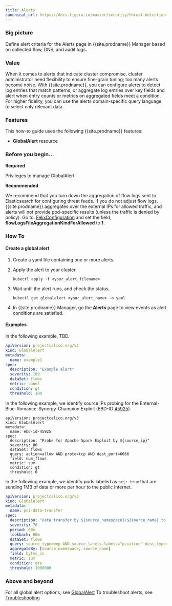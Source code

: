 ```yaml
---
title: Alerts
canonical_url: https://docs.tigera.io/master/security/threat-detection-and-prevention/alerts
---
```


### Big picture

Define alert criteria for the Alerts page in {{site.prodname}} Manager based on collected flow, DNS, and audit logs. 

### Value 

When it comes to alerts that indicate cluster compromise, cluster administrator need flexibility to ensure fine-grain tuning; too many alerts become noise. With {{site.prodname}}, you can configure alerts to detect log entries that match patterns, or aggregate log entries over key fields and alert when entry counts or metrics on aggregated fields meet a condition. For higher fidelity, you can use the alerts domain-specific query language to select only relevant data.

### Features

This how-to guide uses the following {{site.prodname}} features:

- **GlobalAlert** resource

### Before you begin...

**Required**

Privileges to manage GlobalAlert

**Recommended**

We recommend that you turn down the aggregation of flow logs sent to Elasticsearch for configuring threat feeds. If you do not adjust flow logs, {{site.prodname}} aggregates over the external IPs for allowed traffic, and alerts will not provide pod-specific results (unless the traffic is denied by policy). Go to: [FelixConfiguration]({{site.baseurl}}/{{page.version}}/reference/resources/felixconfig) and set the field, **flowLogsFileAggregationKindForAllowed** to **1**.

### How To

#### Create a global alert

1. Create a yaml file containing one or more alerts.
1. Apply the alert to your cluster.

   ```shell
   kubectl apply -f <your_alert_filename>
   ```

1. Wait until the alert runs, and check the status.

   ```shell
   kubectl get globalalert <your_alert_name> -o yaml
   ```
1. In {{site.prodname}} Manager, go the **Alerts** page to view events
as alert conditions are satisfied.

#### Examples

In the following example, TBD.

```yaml
apiVersion: projectcalico.org/v3
kind: GlobalAlert
metadata:
  name: example1
spec:
  description: "Example alert"
  severity: 100
  dataSet: flows
  metric: count
  condition: gt
  threshold: 100
```

In the following example, we identify source IPs probing for the Enternal-Blue-Romance-Synergy-Champion
Exploit (EBD-ID [45925]). 

```
apiVersion: projectcalico.org/v3
kind: GlobalAlert
metadata:
  name: ebd-id-45925
spec:
  description: "Probe for Apache Spark Exploit by ${source_ip}"
  severity: 80
  dataSet: flows
  query: action=allow AND proto=tcp AND dest_port=6066
  field: num_flows
  metric: sum
  condition: gt
  threshold: 0
```

In the following example, we identify pods labeled as `pci: true` that are sending 1MB of data or more
per hour to the public Internet.

```yaml
apiVersion: projectcalico.org/v3
kind: GlobalAlert
metadata:
  name: pci-data-transfer
spec:
  description: "Data transfer by ${source_namespace}/${source_name} to Internet detected (${sum} bytes)"
  severity: 70
  period: 60m
  lookback: 60m
  dataSet: flows
  query: source_type=wep AND source_labels.labels="pci=true" dest_type=net
  aggregateBy: [source_namespace, source_name]
  field: bytes_in
  metric: sum
  condition: gte
  threshold: 1000000
```

### Above and beyond

For all global alert options, see [GlobalAlert]({{site.baseurl}}/{{page.version}}/reference/resources/globalalert)
To troubleshoot alerts, see [Troubleshooting]({{site.baseurl}}/{{page.version}}/maintenance/troubleshooting)

[flow]: ../logs/elastic/flow
[dns]: ../logs/elastic/dns
[audit logs]: ../logs/elastic/ee-audit
[45925]: https://www.exploit-db.com/exploits/45925
